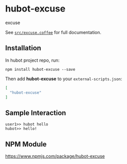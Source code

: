# hubot-excuse

excuse

See [`src/excuse.coffee`](src/excuse.coffee) for full documentation.

## Installation

In hubot project repo, run:

`npm install hubot-excuse --save`

Then add **hubot-excuse** to your `external-scripts.json`:

```json
[
  "hubot-excuse"
]
```

## Sample Interaction

```
user1>> hubot hello
hubot>> hello!
```

## NPM Module

https://www.npmjs.com/package/hubot-excuse
